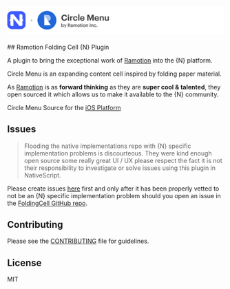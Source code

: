 <h3 align="center">
    <img src="https://github.com/DeviantJS/nativescript-circle-menu/blob/master/media/circle_menu_header.png" alt="NativeScript Plus Ramotion FoldingCell">
	<br>
</h3>
## Ramotion Folding Cell {N} Plugin

A plugin to bring the exceptional work of [Ramotion](https://ramotion.com/) into the {N} platform.

Circle Menu is an expanding content cell inspired by folding paper material. 

As [Ramotion](https://ramotion.com/) is as **forward thinking** as they are **super cool & talented**, they open sourced it which allows us to make it available to the {N} community.

Circle Menu Source for the [iOS Platform](https://github.com/Ramotion/circle-menu)

## Issues

>Flooding the native implementations repo with {N} specific implementation problems is discourteous. 
>They were kind enough open source some really great UI / UX please respect the fact it is not their responsibility to investigate or solve issues using this plugin in NativeScript.

Please create issues [here](https://github.com/DeviantJS/nativescript-circle-menu/issues) first and only after it has been properly vetted to not be an {N} specific implementation problem
should you open an issue in the [FoldingCell GitHub repo](https://github.com/Ramotion/circle-menu/issues). 

## Contributing

Please see the [CONTRIBUTING](https://github.com/DeviantJS/nativescript-circle-menu/blob/master/CONTRIBUTING.md) file for guidelines.

## License

MIT